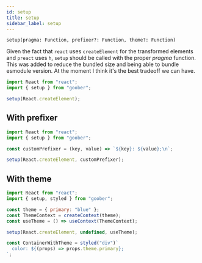 ```yaml
---
id: setup
title: setup
sidebar_label: setup
---
```


`setup(pragma: Function, prefixer?: Function, theme?: Function)`

Given the fact that `react` uses `createElement` for the transformed elements and `preact` uses `h`, `setup` should be called with the proper _pragma_ function. This was added to reduce the bundled size and being able to bundle esmodule version. At the moment I think it's the best tradeoff we can have.

```js
import React from "react";
import { setup } from "goober";

setup(React.createElement);
```

## With prefixer

```js
import React from "react";
import { setup } from "goober";

const customPrefixer = (key, value) => `${key}: ${value};\n`;

setup(React.createElement, customPrefixer);
```

## With theme

```js
import React from "react";
import { setup, styled } from "goober";

const theme = { primary: "blue" };
const ThemeContext = createContext(theme);
const useTheme = () => useContext(ThemeContext);

setup(React.createElement, undefined, useTheme);

const ContainerWithTheme = styled("div")`
  color: ${(props) => props.theme.primary};
`;
```
